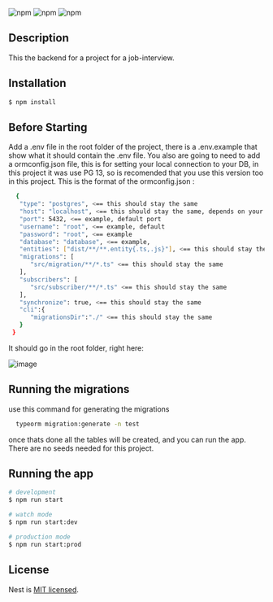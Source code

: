 ![npm](https://img.shields.io/badge/node-green) ![npm](https://img.shields.io/badge/angular-red) ![npm](https://img.shields.io/badge/postgresql-v13-blue)

## Description

This the backend for a project for a job-interview.

## Installation

```bash
$ npm install
```
## Before Starting
  Add a .env file in the root folder of the project, there is a .env.example that show what it should contain the .env file.
  You also are going to need to add a ormconfig.json file, this is for setting your local connection to your DB, in this project it was use PG 13, so is recomended that you use this version too in this project. This is the format of the ormconfig.json :
  
  ```bash
    {
     "type": "postgres", <== this should stay the same
     "host": "localhost", <== this should stay the same, depends on your DB
     "port": 5432, <== example, default port
     "username": "root", <== example, default
     "password": "root", <== example
     "database": "database", <== example,
     "entities": ["dist/**/**.entity{.ts,.js}"], <== this should stay the same
     "migrations": [
        "src/migration/**/*.ts" <== this should stay the same
     ],
     "subscribers": [
        "src/subscriber/**/*.ts" <== this should stay the same
     ],
     "synchronize": true, <== this should stay the same
     "cli":{
        "migrationsDir":"./" <== this should stay the same
     }
   }
  ```
  It should go in the root folder, right here:
  
  ![image](https://user-images.githubusercontent.com/44983658/120091250-616d8080-c0d7-11eb-8906-aaa54c213267.png)


## Running the migrations

use this command for generating the migrations

```bash
  typeorm migration:generate -n test
```

once thats done all the tables will be created, and you can run the app. There are no seeds needed for this project.

## Running the app

```bash
# development
$ npm run start

# watch mode
$ npm run start:dev

# production mode
$ npm run start:prod
```

## License

Nest is [MIT licensed](LICENSE).
